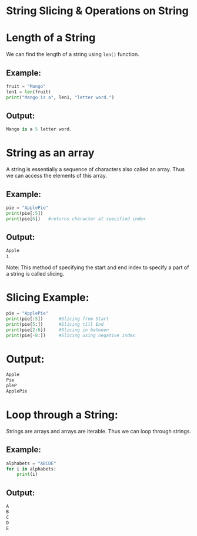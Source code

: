 # String Slicing & Operations on String

# Length of a String

We can find the length of a string using `len()` function.

## Example:

```python
fruit = "Mango"
len1 = len(fruit)
print("Mango is a", len1, "letter word.")
```

## Output:

```python
Mango is a 5 letter word.
```

# String as an array

A string is essentially a sequence of characters also called an array. Thus we can access the elements of this array.

## Example:

```python
pie = "ApplePie"
print(pie[:5])
print(pie[6])	#returns character at specified index
```

## Output:

```python
Apple
i
```

Note: This method of specifying the start and end index to specify a part of a string is called slicing.

# Slicing Example:

```python
pie = "ApplePie"
print(pie[:5])      #Slicing from Start
print(pie[5:])      #Slicing till End
print(pie[2:6])     #Slicing in between
print(pie[-8:])     #Slicing using negative index
```

# Output:

```python
Apple
Pie
pleP
ApplePie
```

# Loop through a String:

Strings are arrays and arrays are iterable. Thus we can loop through strings.

## Example:

```python
alphabets = "ABCDE"
for i in alphabets:
    print(i)
```

## Output:

```python
A
B
C
D
E
```

